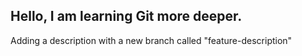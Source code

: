 ## Hello, I am learning Git more deeper.

Adding a description with a new branch called "feature-description"
